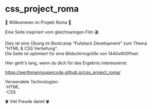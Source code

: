 # css_project_roma

🌸 Willkommen im Projekt Roma 🌸

Eine Seite inspiriert vom gleichnamigen Film 🎬.

Dies ist eine Übung im Bootcamp "Fullstack Development" zum Thema "HTML & CSS Vertiefung".<br>
Die Seite ist optimiert für eine Bildschirmgröße von 1440x900Pixel.

Hier geht's lang, wenn du dich für das Ergebnis interessierst:

https://werthmannsupercode.github.io/css_project_roma/
 

Verwendete Technologien:<br>
-HTML<br>
-CSS

🍀 Viel Freude damit 🍀
